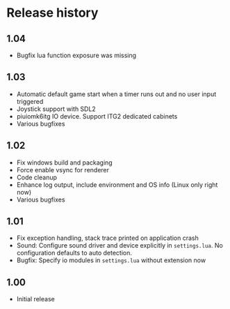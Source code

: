 # Release history
## 1.04
* Bugfix lua function exposure was missing

## 1.03
* Automatic default game start when a timer runs out and no user input triggered
* Joystick support with SDL2
* piuiomk6itg IO device. Support ITG2 dedicated cabinets
* Various bugfixes

## 1.02
* Fix windows build and packaging
* Force enable vsync for renderer
* Code cleanup
* Enhance log output, include environment and OS info (Linux only right now)
* Various bugfixes

## 1.01
* Fix exception handling, stack trace printed on application crash
* Sound: Configure sound driver and device explicitly in `settings.lua`. No configuration defaults to auto detection.
* Bugfix: Specify io modules in `settings.lua` without extension now

## 1.00
* Initial release